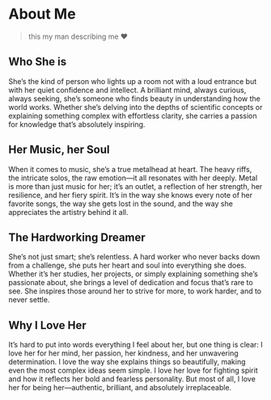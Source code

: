 # About Me

> this my man describing me ❤️

## Who She is

She’s the kind of person who lights up a room not with a loud entrance but with her quiet confidence and intellect. A brilliant mind, always curious, always seeking, she’s someone who finds beauty in understanding how the world works. Whether she’s delving into the depths of scientific concepts or explaining something complex with effortless clarity, she carries a passion for knowledge that’s absolutely inspiring.

## Her Music, her Soul

When it comes to music, she’s a true metalhead at heart. The heavy riffs, the intricate solos, the raw emotion—it all resonates with her deeply. Metal is more than just music for her; it’s an outlet, a reflection of her strength, her resilience, and her fiery spirit. It’s in the way she knows every note of her favorite songs, the way she gets lost in the sound, and the way she appreciates the artistry behind it all.

## The Hardworking Dreamer

She’s not just smart; she’s relentless. A hard worker who never backs down from a challenge, she puts her heart and soul into everything she does. Whether it’s her studies, her projects, or simply explaining something she’s passionate about, she brings a level of dedication and focus that’s rare to see. She inspires those around her to strive for more, to work harder, and to never settle.

## Why I Love Her

It’s hard to put into words everything I feel about her, but one thing is clear: I love her for her mind, her passion, her kindness, and her unwavering determination. I love the way she explains things so beautifully, making even the most complex ideas seem simple. I love her love for fighting spirit and how it reflects her bold and fearless personality. But most of all, I love her for being her—authentic, brilliant, and absolutely irreplaceable.
